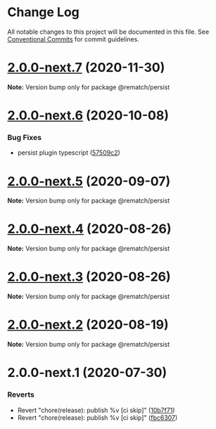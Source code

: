# Change Log

All notable changes to this project will be documented in this file.
See [Conventional Commits](https://conventionalcommits.org) for commit guidelines.

# [2.0.0-next.7](https://github.com/rematch/rematch/compare/@rematch/persist@2.0.0-next.6...@rematch/persist@2.0.0-next.7) (2020-11-30)

**Note:** Version bump only for package @rematch/persist





# [2.0.0-next.6](https://github.com/rematch/rematch/compare/@rematch/persist@2.0.0-next.5...@rematch/persist@2.0.0-next.6) (2020-10-08)


### Bug Fixes

* persist plugin typescript ([57509c2](https://github.com/rematch/rematch/commit/57509c20018b10e7ab2cbbbd4304b912a85f6ec6))





# [2.0.0-next.5](https://github.com/rematch/rematch/compare/@rematch/persist@2.0.0-next.4...@rematch/persist@2.0.0-next.5) (2020-09-07)

**Note:** Version bump only for package @rematch/persist





# [2.0.0-next.4](https://github.com/rematch/rematch/compare/@rematch/persist@2.0.0-next.3...@rematch/persist@2.0.0-next.4) (2020-08-26)

**Note:** Version bump only for package @rematch/persist





# [2.0.0-next.3](https://github.com/rematch/rematch/compare/@rematch/persist@2.0.0-next.2...@rematch/persist@2.0.0-next.3) (2020-08-26)

**Note:** Version bump only for package @rematch/persist





# [2.0.0-next.2](https://github.com/rematch/rematch/compare/@rematch/persist@2.0.0-next.1...@rematch/persist@2.0.0-next.2) (2020-08-19)

**Note:** Version bump only for package @rematch/persist





# 2.0.0-next.1 (2020-07-30)


### Reverts

* Revert "chore(release): publish %v [ci skip]" ([10b7f71](https://github.com/rematch/rematch/commit/10b7f71f88b44e6d9bf6f60a9c207e01014ff700))
* Revert "chore(release): publish %v [ci skip]" ([fbc6307](https://github.com/rematch/rematch/commit/fbc6307eec881a9856d01217c2cb570f2d131ca0))
